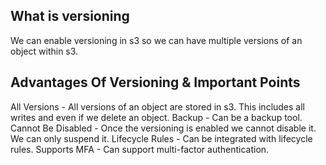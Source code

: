 What is versioning
------------------
We can enable versioning in s3 so we can have multiple versions of an object within s3.

Advantages Of Versioning & Important Points
-------------------------------------------
All Versions - All versions of an object are stored in s3. This includes all writes and even if we delete an object.
Backup - Can be a backup tool.
Cannot Be Disabled - Once the versioning is enabled we cannot disable it. We can only suspend it.
Lifecycle Rules  - Can be integrated with lifecycle rules.
Supports MFA - Can support multi-factor authentication.
